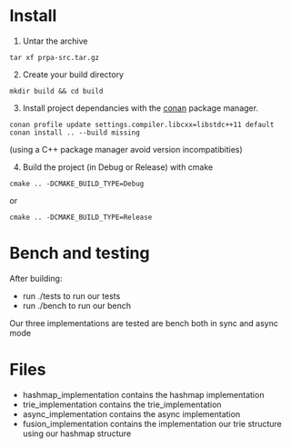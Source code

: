 # Install

1. Untar the archive

```
tar xf prpa-src.tar.gz

```

2. Create your build directory

```
mkdir build && cd build
```

3. Install project dependancies with the [conan](https://docs.conan.io/en/latest/introduction.html) package manager.

```
conan profile update settings.compiler.libcxx=libstdc++11 default
conan install .. --build missing
```

(using a C++ package manager avoid version incompatibities)

4. Build the project (in Debug or Release) with cmake

```
cmake .. -DCMAKE_BUILD_TYPE=Debug
```

or

```
cmake .. -DCMAKE_BUILD_TYPE=Release
```

# Bench and testing

After building:
 - run ./tests to run our tests
 - run ./bench to run our bench

Our three implementations are tested are bench both in sync and async mode

# Files

 - hashmap_implementation contains the hashmap implementation
 - trie_implementation contains the trie_implementation
 - async_implementation contains the async implementation
 - fusion_implementation contains the implementation our trie structure using our hashmap structure